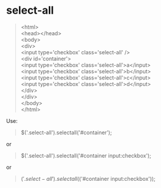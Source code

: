select-all
==========

>&lt;html&gt;<br />
>    &lt;head&gt;&lt;/head&gt;<br />
>    &lt;body&gt;<br />
>        &lt;div&gt;<br />
>            &lt;input type='checkbox' class='select-all' /&gt;<br />
>            &lt;div id='container'&gt;<br />
>                &lt;input type='checkbox' class='select-all'&gt;a&lt;/input&gt;<br />
>                &lt;input type='checkbox' class='select-all'&gt;b&lt;/input&gt;<br />
>                &lt;input type='checkbox' class='select-all'&gt;c&lt;/input&gt;<br />
>                &lt;input type='checkbox' class='select-all'&gt;d&lt;/input&gt;<br />
>            &lt;/div&gt;<br />
>        &lt;/div&gt;<br />
>    &lt;/body&gt;<br />
>&lt;/html&gt;

Use:

>$('.select-all').selectall('#container');

or

>$('.select-all').selectall('#container input:checkbox');

or

>$('.select-all').selectall($('#container input:checkbox'));